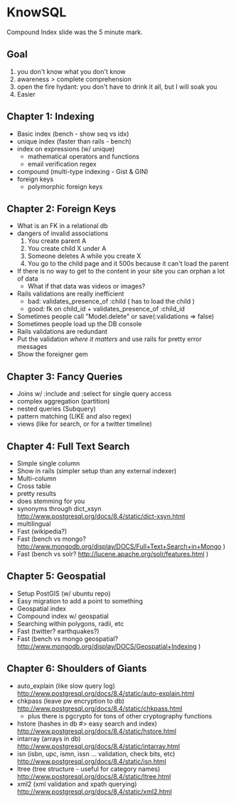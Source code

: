 # KnowSQL

Compound Index slide was the 5 minute mark.

## Goal
1. you don't know what you don't know
1. awareness > complete comprehension
1. open the fire hydant: you don't have to drink it all, but I will soak you
1. Easier

## Chapter 1: Indexing
 * Basic index (bench - show seq vs idx)
 * unique index (faster than rails - bench)
 * index on expressions (w/ unique)
   * mathematical operators and functions
   * email verification regex
 * compound (multi-type indexing - Gist & GIN)
 * foreign keys
   * polymorphic foreign keys

## Chapter 2: Foreign Keys
* What is an FK in a relational db
* dangers of invalid associations
  1. You create parent A
  2. You create child X under A
  3. Someone deletes A while you create X 
  4. You go to the child page and it 500s because it can't load the parent
* If there is no way to get to the content in your site
  you can orphan a lot of data
  * What if that data was videos or images?
* Rails validations are really inefficient
  * bad: validates_presence_of :child
    ( has to load the child )
  * good: fk on child_id + validates_presence_of :child_id
* Sometimes people call "Model.delete" or save(:validations => false)
* Sometimes people load up the DB console
* Rails validations are redundant
* Put the validation *where it matters* and use rails for
  pretty error messages
* Show the foreigner gem

## Chapter 3: Fancy Queries
 * Joins w/ :include and :select for single query access
 * complex aggregation (partition)
 * nested queries (Subquery)
 * pattern matching (LIKE and also regex)
 * views (like for search, or for a twitter timeline)

## Chapter 4: Full Text Search
 * Simple single column
 * Show in rails (simpler setup than any external indexer)
 * Multi-column
 * Cross table
 * pretty results
 * does stemming for you
 * synonyms through dict_xsyn http://www.postgresql.org/docs/8.4/static/dict-xsyn.html
 * multilingual
 * Fast (wikipedia?)
 * Fast (bench vs mongo? http://www.mongodb.org/display/DOCS/Full+Text+Search+in+Mongo )
 * Fast (bench vs solr? http://lucene.apache.org/solr/features.html )

## Chapter 5: Geospatial
 * Setup PostGIS (w/ ubuntu repo)
 * Easy migration to add a point to something
 * Geospatial index
 * Compound index w/ geospatial
 * Searching within polygons, radii, etc
 * Fast (twitter? earthquakes?)
 * Fast (bench vs mongo geospatial? http://www.mongodb.org/display/DOCS/Geospatial+Indexing ) 

## Chapter 6: Shoulders of Giants
 * auto_explain (like slow query log) http://www.postgresql.org/docs/8.4/static/auto-explain.html
 * chkpass (leave pw encryption to db) http://www.postgresql.org/docs/8.4/static/chkpass.html
   * plus there is pgcrypto for tons of other cryptography functions
 * hstore (hashes in db #> easy search and index) http://www.postgresql.org/docs/8.4/static/hstore.html
 * intarray (arrays in db) http://www.postgresql.org/docs/8.4/static/intarray.html
 * isn (isbn, upc, ismn, issn ... validation, check bits, etc) http://www.postgresql.org/docs/8.4/static/isn.html
 * ltree (tree structure - useful for category names) http://www.postgresql.org/docs/8.4/static/ltree.html
 * xml2 (xml validation and xpath querying) http://www.postgresql.org/docs/8.4/static/xml2.html


